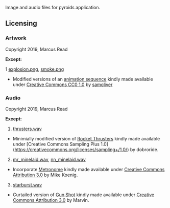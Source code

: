 Image and audio files for pyroids application.

## Licensing

### Artwork

Copyright 2019, Marcus Read

**Except:**

1 [explosion.png](explosion.png), [smoke.png](smoke,png)
  * Modified versions of an [animation sequence](https://opengameart.org/content/fire-and-smoke-static-and-trail) kindly made available under [Creative Commons CC0 1.0](https://creativecommons.org/publicdomain/zero/1.0/) by [samoliver](https://opengameart.org/users/samoliver)

		
### Audio

Copyright 2019, Marcus Read

**Except:**

1) [thrusters.wav](thrusters.wav)
  * Minimially modified version of [Rocket Thrusters](http://soundbible.com/1492-Rocket-Thrusters.html) kindly made available under [Creative Commons Sampling Plus 1.0] (https://creativecommons.org/licenses/sampling+/1.0/) by dobroride.
2) [mr_minelaid.wav](mr_minelaid.wav), [nn_minelaid.wav](nn_minelaid.wav)
  * Incorporate [Metronome](http://soundbible.com/914-Metronome.html) kindly made available under [Creative Commons Attribution 3.0](https://creativecommons.org/licenses/by/3.0/) by Mike Koenig.
3) [starburst.wav](starburst.wav)
  * Curtailed version of [Gun Shot](http://soundbible.com/2004-Gun-Shot.html) kindly made available under [Creative Commons Attribution 3.0](https://creativecommons.org/licenses/by/3.0/) by Marvin.